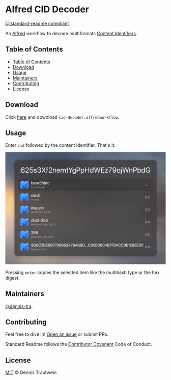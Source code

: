 # Alfred CID Decoder

[![standard-readme compliant](https://img.shields.io/badge/readme%20style-standard-brightgreen.svg?style=flat-square)](https://github.com/dennis-tra/alfred-cid-decoder)

An [Alfred](https://www.alfredapp.com/) workflow to decode multiformats [Content Identifiers](https://github.com/multiformats/cid).

## Table of Contents

- [Table of Contents](#table-of-contents)
- [Download](#download)
- [Usage](#usage)
- [Maintainers](#maintainers)
- [Contributing](#contributing)
- [License](#license)

## Download

Click [here](https://github.com/dennis-tra/alfred-cid-decoder/releases/tag/1.0.1) and download `cid-decoder.alfredworkflow`.

## Usage

Enter `cid` followed by the content identifier. That's it.

![Screenshot of the workflow in action](./screenshot.png)

Pressing `enter` copies the selected item like the multihash type or the hex digest.

## Maintainers

[@dennis-tra](https://github.com/dennis-tra).

## Contributing

Feel free to dive in! [Open an issue](https://github.com/dennis-tra/alfred-cid-decoder/issues/new) or submit PRs.

Standard Readme follows the [Contributor Covenant](http://contributor-covenant.org/version/1/3/0/) Code of Conduct.

## License

[MIT](LICENSE) © Dennis Trautwein

